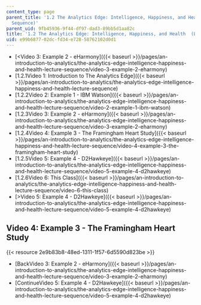 ```yaml
---
content_type: page
parent_title: '1.2 The Analytics Edge: Intelligence, Happiness, and Health  (Lecture
  Sequence)'
parent_uid: 9fb45936-9f44-df97-dad3-89bb5d1aa82c
title: '1.2 The Analytics Edge: Intelligence, Happiness, and Health  (Lecture Sequence)'
uid: e99b6877-02dc-fd34-e728-58762102d0d1
---
```


*   [<Video 3: Example 2 - eHarmony]({{< baseurl >}}/pages/an-introduction-to-analytics/the-analytics-edge-intelligence-happiness-and-health-lecture-sequence/video-3-example-2-eharmony)
*   [1.2.1Video 1: Introduction to The Analytics Edge]({{< baseurl >}}/pages/an-introduction-to-analytics/the-analytics-edge-intelligence-happiness-and-health-lecture-sequence)
*   [1.2.2Video 2: Example 1 - IBM Watson]({{< baseurl >}}/pages/an-introduction-to-analytics/the-analytics-edge-intelligence-happiness-and-health-lecture-sequence/video-2-example-1-ibm-watson)
*   [1.2.3Video 3: Example 2 - eHarmony]({{< baseurl >}}/pages/an-introduction-to-analytics/the-analytics-edge-intelligence-happiness-and-health-lecture-sequence/video-3-example-2-eharmony)
*   [1.2.4Video 4: Example 3 - The Framingham Heart Study]({{< baseurl >}}/pages/an-introduction-to-analytics/the-analytics-edge-intelligence-happiness-and-health-lecture-sequence/video-4-example-3-the-framingham-heart-study)
*   [1.2.5Video 5: Example 4 - D2Hawkeye]({{< baseurl >}}/pages/an-introduction-to-analytics/the-analytics-edge-intelligence-happiness-and-health-lecture-sequence/video-5-example-4-d2hawkeye)
*   [1.2.6Video 6: This Class]({{< baseurl >}}/pages/an-introduction-to-analytics/the-analytics-edge-intelligence-happiness-and-health-lecture-sequence/video-6-this-class)
*   [\>Video 5: Example 4 - D2Hawkeye]({{< baseurl >}}/pages/an-introduction-to-analytics/the-analytics-edge-intelligence-happiness-and-health-lecture-sequence/video-5-example-4-d2hawkeye)

Video 4: Example 3 - The Framingham Heart Study
-----------------------------------------------

{{< resource 2e9b83b8-48ed-1311-1f57-6d5590d823be >}}

*   [BackVideo 3: Example 2 - eHarmony]({{< baseurl >}}/pages/an-introduction-to-analytics/the-analytics-edge-intelligence-happiness-and-health-lecture-sequence/video-3-example-2-eharmony)
*   [ContinueVideo 5: Example 4 - D2Hawkeye]({{< baseurl >}}/pages/an-introduction-to-analytics/the-analytics-edge-intelligence-happiness-and-health-lecture-sequence/video-5-example-4-d2hawkeye)